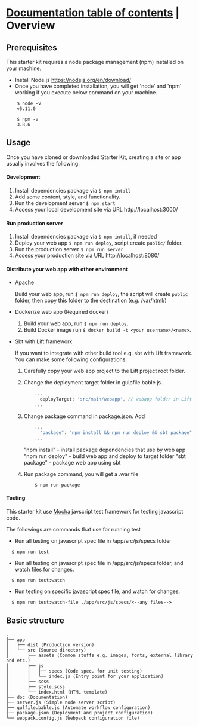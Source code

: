 # [Documentation table of contents](TOC.md) | Overview

## Prerequisites

This starter kit requires a node package management (npm) installed on your machine.

* Install Node.js https://nodejs.org/en/download/
* Once you have completed installation, you will get 'node' and 'npm' working if you execute below command on your machine.

```
    $ node -v
    v5.11.0
```

```
    $ npm -v
    3.8.6
```


## Usage

Once you have cloned or downloaded Starter Kit, creating a site or app usually involves the following:

#### Development

1. Install dependencies package via ```$ npm intall```
2. Add some content, style, and functionality.
3. Run the development server ```$ npm start```
4. Access your local development site via URL http://localhost:3000/


#### Run production server

1. Install dependencies package via ```$ npm intall```, if needed
2. Deploy your web app ```$ npm run deploy```, script create ```public/``` folder.
3. Run the production server ```$ npm run server```
4. Access your production site via URL http://localhost:8080/

#### Distribute your web app with other environment

* Apache

    Build your web app, run ```$ npm run deploy```, the script will create ```public``` folder, then copy this folder to the destination (e.g. /var/html/)

* Dockerize web app (Required docker)
    
    1. Build your web app, run ```$ npm run deploy```.
    2. Build Docker image run ```$ docker build -t <your username>/<name>```.

* Sbt with Lift framework

    If you want to integrate with other build tool e.g. sbt with Lift framework. You can make some following configurations:

    1. Carefully copy your web app project to the Lift project root folder.

    2. Change the deployment target folder in gulpfile.bable.js.

        ```javascript
            ...
              deployTarget: 'src/main/webapp', // webapp folder in Lift framework
            ...
        ```

    3. Change package command in package.json. Add 

        ```javascript
            ...
              "package": "npm install && npm run deploy && sbt package" 
            ...
        ```

        "npm install" - install package dependencies that use by web app
        "npm run deploy" - build web app and deploy to target folder
        "sbt package" - package web app using sbt

    4. Run package command, you will get a .war file

        ```
            $ npm run package
        ```

#### Testing

This starter kit use [Mocha](https://mochajs.org) javscript test framework for testing javascript code.

The followings are commands that use for running test 

- Run all testing on javascript spec file in /app/src/js/specs folder

```
  $ npm run test
```

- Run all testing on javascript spec file in /app/src/js/specs folder, and watch files for changes.

```
  $ npm run test:watch
```

- Run testing on specific javascript spec file, and watch for changes.

```
  $ npm run test:watch-file ./app/src/js/specs/<--any files-->
```

## Basic structure

```
.
├── app
│   ├── dist (Production version)
│   └── src (Source directory)
│       ├── assets (Common stuffs e.g. images, fonts, external library and etc.)
│       ├── js
│       │   ├── specs (Code spec. for unit testing) 
│       │   └── index.js (Entry point for your application) 
│       ├── scss
│       ├── style.scss
│       └── index.html (HTML template) 
├── doc (Documentation)
├── server.js (Simple node server script)
├── gulfile.bable.js (Automate workflow configuration)
├── package.json (Deployment and project configuration)
└── webpack.config.js (Webpack configuration file)


